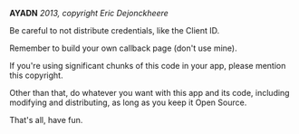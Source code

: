 **AYADN**
*2013, copyright Eric Dejonckheere*

Be careful to not distribute credentials, like the Client ID. 

Remember to build your own callback page (don't use mine).

If you're using significant chunks of this code in your app, please mention this copyright.

Other than that, do whatever you want with this app and its code, including modifying and distributing, as long as you keep it Open Source.

That's all, have fun.
